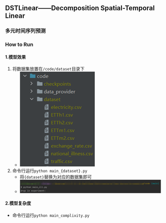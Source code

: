 ## DSTLinear——Decomposition Spatial-Temporal Linear

### 多元时间序列预测

### How to Run

#### 1.模型效果

1. 将数据集放置在`/code/dataset`目录下
    * ![img.png](image/img.png)
2. 命令行运行`python main_{dataset}.py`
    * 将`{dataset}`替换为对应的数据集即可
    * ![img.png](image/img1.png)

#### 2.模型复杂度

* 命令行运行`python main_complixity.py`
